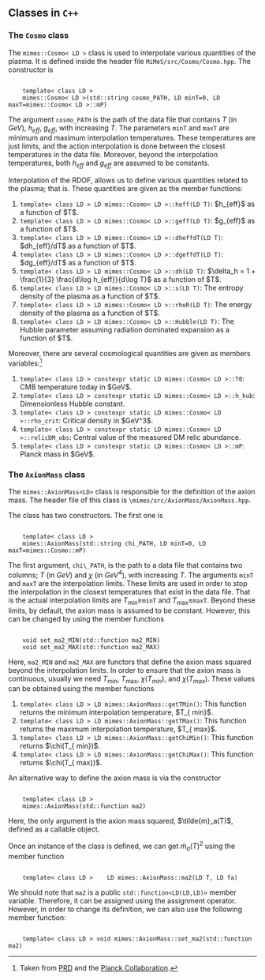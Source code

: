 ## Classes in ```C++```
### The ```Cosmo``` class

The ```mimes::Cosmo< LD >``` class is used to  interpolate various quantities of the plasma. It is defined inside the header file ```MiMeS/src/Cosmo/Cosmo.hpp```. The constructor is

<pre><code class="prettyprint">
	template< class LD >
	mimes::Cosmo< LD >(std::string cosmo_PATH, LD minT=0, LD maxT=mimes::Cosmo< LD >::mP)
</code></pre>
The argument ```cosmo_PATH``` is the path of the data file that contains $T$ (in $GeV$), $h_{eff}$, $g_{eff}$, with increasing $T$. The parameters ```minT``` and ```maxT``` are minimum and maximum interpolation temperatures. These temperatures are just limits, and the action interpolation is done between the closest temperatures in the data file. Moreover, beyond the interpolation temperatures, both $h_{eff}$ and $g_{eff}$ are assumed to be constants.   

Interpolation of the RDOF, allows us to define various quantities related to the plasma; that is. These quantities are given as the member functions:

<ol>
	<li> <code class="prettyprint">template< class LD > LD mimes::Cosmo< LD >::heff(LD T)</code>: $h_{eff}$ as a function of $T$.</li> 
	<li> <code class="prettyprint">template< class LD > LD mimes::Cosmo< LD >::geff(LD T)</code>: $g_{eff}$ as a function of $T$.</li>
	<li> <code class="prettyprint">template< class LD > LD mimes::Cosmo< LD >::dheffdT(LD T)</code>: $dh_{eff}/dT$ as a function of $T$.</li>
	<li> <code class="prettyprint">template< class LD > LD mimes::Cosmo< LD >::dgeffdT(LD T)</code>: $dg_{eff}/dT$ as a function of $T$.</li>
	<li> <code class="prettyprint">template< class LD > LD mimes::Cosmo< LD >::dh(LD T)</code>: $\delta_h = 1 + \frac{1}{3} \frac{d\log h_{eff}}{d\log T}$ as a function of $T$.</li>
	<li> <code class="prettyprint">template< class LD > LD mimes::Cosmo< LD >::s(LD T)</code>: The entropy density of the plasma as a function of $T$.</li>
	<li> <code class="prettyprint">template< class LD > LD mimes::Cosmo< LD >::rhoR(LD T)</code>: The energy density of the plasma as a function of $T$.</li>
	<li> <code class="prettyprint">template< class LD > LD mimes::Cosmo< LD >::Hubble(LD T)</code>: The Hubble parameter assuming radiation dominated expansion as a function of $T$.</li>
</ol>

Moreover, there are several cosmological quantities are given as members variables:[^ref]

<ol>
	<li> <code class="prettyprint">template< class LD > constexpr static LD mimes::Cosmo< LD >::T0</code>: CMB temperature today in $GeV$.</li>
	<li> <code class="prettyprint">template< class LD > constexpr static LD mimes::Cosmo< LD >::h_hub</code>: Dimensionless Hubble constant.</li>
	<li> <code class="prettyprint">template< class LD > constexpr static LD mimes::Cosmo< LD >::rho_crit</code>: Critical density in $GeV^3$.</li>
	<li> <code class="prettyprint">template< class LD > constexpr static LD mimes::Cosmo< LD >::relicDM_obs</code>: Central value of the measured DM relic abundance.</li>
	<li> <code class="prettyprint">template< class LD > constexpr static LD mimes::Cosmo< LD >::mP</code>: Planck mass in $GeV$.</li>
</ol>


### The ```AxionMass``` class
The ```mimes::AxionMass<LD>``` class is responsible for the definition of the axion mass. The header file of this class is ```\mimes/src/AxionMass/AxionMass.hpp```. 

The class has two constructors. The first one is
<pre><code class="prettyprint">
	template< class LD >
	mimes::AxionMass<LD>(std::string chi_PATH, LD minT=0, LD maxT=mimes::Cosmo::mP)
</code></pre>

The first argument, ```chi\_PATH```, is the path to a data file that contains two columns; $T$ (in $GeV$) and $\chi$ (in $GeV^4$), with increasing $T$. The arguments
```minT``` and ```maxT``` are the interpolation limits. These limits are used in order to stop the interpolation in the closest temperatures that exist in the data 
file. That is the actual interpolation limits are $T_{\min}\geq$```minT``` and $T_{\max}\leq$```maxT```. Beyond these limits, by default, the axion mass is assumed to 
be constant. However, this can be changed by using the member functions

<pre><code class="prettyprint">
	void set_ma2_MIN(std::function<LD(LD,LD)> ma2_MIN)
	void set_ma2_MAX(std::function<LD(LD,LD)> ma2_MAX)
</code></pre>

Here, ```ma2_MIN``` and ```ma2_MAX``` are functors that define the axion mass squared beyond the interpolation limits. In order to ensure that the axion mass is 
continuous, usually we need $T_{\min}$, $T_{\max}$, $\chi(T_{ min})$, and $\chi(T_{ max})$. These values can be obtained using the member functions

<ol>
	<li> <code class="prettyprint">template< class LD > LD mimes::AxionMass<LD>::getTMin()</code>: This function returns the minimum interpolation temperature, $T_{ min}$.</li> 
	<li> <code class="prettyprint">template< class LD > LD mimes::AxionMass<LD>::getTMax()</code>: This function returns the maximum interpolation temperature, $T_{ max}$.</li>
	<li> <code class="prettyprint">template< class LD > LD mimes::AxionMass<LD>::getChiMin()</code>: This function returns $\chi(T_{ min})$.</li>
	<li> <code class="prettyprint">template< class LD > LD mimes::AxionMass<LD>::getChiMax()</code>: This function returns $\chi(T_{ max})$.</li>
</ol>
An alternative way to define the axion mass is via the constructor
<pre><code class="prettyprint">
	template< class LD >
	mimes::AxionMass<LD>(std::function<LD(LD,LD)> ma2)
</code></pre>
Here, the only argument is the axion mass squared, $\tilde{m}_a(T)$, defined as a callable object.

Once an instance of the class is defined, we can get $\tilde{m}_a(T)^2$ using the member function
<pre><code class="prettyprint">
	template< class LD >	LD mimes::AxionMass<LD>::ma2(LD T, LD fa)
</code></pre>

We should note that ```ma2``` is a public ```std::function<LD(LD,LD)>``` member variable. Therefore, it can be assigned using the assignment operator. However,  in order to change its definition, we can also use the following member function:

<pre><code class="prettyprint">
	template< class LD > void mimes::AxionMass<LD>::set_ma2(std::function<LD(LD,LD)> ma2)
</code></pre>

[^ref]: Taken from [PRD](https://inspirehep.net/literature/1812251) and the [Planck Collaboration](https://inspirehep.net/literature/1682902).